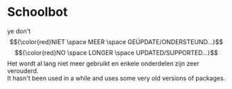 
# Schoolbot
ye don't
$${\color{red}NIET \space MEER \space GEÜPDATE/ONDERSTEUND...}$$
$${\color{red}NO \space LONGER \space UPDATED/SUPPORTED...}$$
Het wordt al lang niet meer gebruikt en enkele onderdelen zijn zeer verouderd.<br />It hasn't been used in a while and uses some very old versions of packages.
